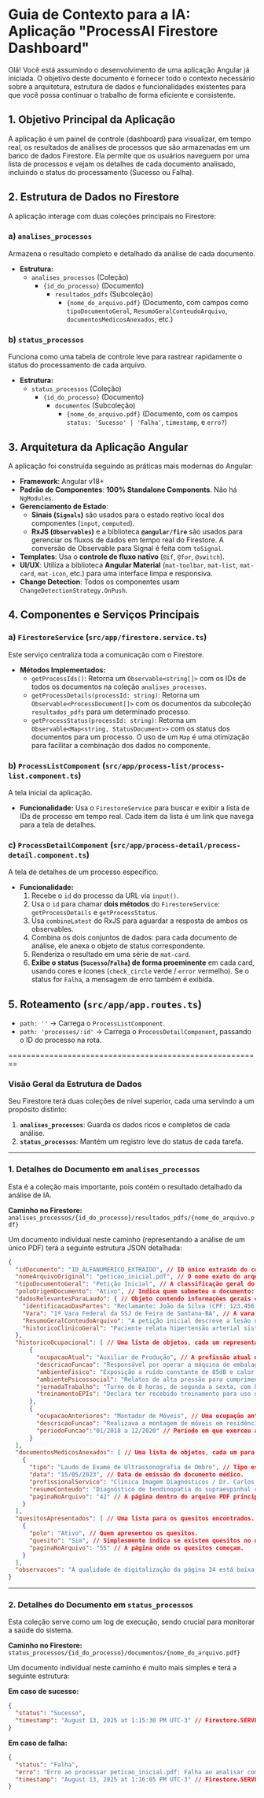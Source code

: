# Guia de Contexto para a IA: Aplicação "ProcessAI Firestore Dashboard"

Olá! Você está assumindo o desenvolvimento de uma aplicação Angular já iniciada. O objetivo deste documento é fornecer todo o contexto necessário sobre a arquitetura, estrutura de dados e funcionalidades existentes para que você possa continuar o trabalho de forma eficiente e consistente.

## 1. Objetivo Principal da Aplicação

A aplicação é um painel de controle (dashboard) para visualizar, em tempo real, os resultados de análises de processos que são armazenadas em um banco de dados Firestore. Ela permite que os usuários naveguem por uma lista de processos e vejam os detalhes de cada documento analisado, incluindo o status do processamento (Sucesso ou Falha).

## 2. Estrutura de Dados no Firestore

A aplicação interage com duas coleções principais no Firestore:

### a) `analises_processos`
Armazena o resultado completo e detalhado da análise de cada documento.

- **Estrutura:**
  - `analises_processos` (Coleção)
    - `{id_do_processo}` (Documento)
      - `resultados_pdfs` (Subcoleção)
        - `{nome_do_arquivo.pdf}` (Documento, com campos como `tipoDocumentoGeral`, `ResumoGeralConteudoArquivo`, `documentosMedicosAnexados`, etc.)

### b) `status_processos`
Funciona como uma tabela de controle leve para rastrear rapidamente o status do processamento de cada arquivo.

- **Estrutura:**
  - `status_processos` (Coleção)
    - `{id_do_processo}` (Documento)
      - `documentos` (Subcoleção)
        - `{nome_do_arquivo.pdf}` (Documento, com os campos `status: 'Sucesso' | 'Falha'`, `timestamp`, e `erro?`)

## 3. Arquitetura da Aplicação Angular

A aplicação foi construída seguindo as práticas mais modernas do Angular:

- **Framework**: Angular v18+
- **Padrão de Componentes**: **100% Standalone Components**. Não há `NgModules`.
- **Gerenciamento de Estado**:
  - **Sinais (`Signals`)** são usados para o estado reativo local dos componentes (`input`, `computed`).
  - **RxJS (`Observables`)** e a biblioteca **`@angular/fire`** são usados para gerenciar os fluxos de dados em tempo real do Firestore. A conversão de Observable para Signal é feita com `toSignal`.
- **Templates**: Usa o **controle de fluxo nativo** (`@if`, `@for`, `@switch`).
- **UI/UX**: Utiliza a biblioteca **Angular Material** (`mat-toolbar`, `mat-list`, `mat-card`, `mat-icon`, etc.) para uma interface limpa e responsiva.
- **Change Detection**: Todos os componentes usam `ChangeDetectionStrategy.OnPush`.

## 4. Componentes e Serviços Principais

### a) `FirestoreService` (`src/app/firestore.service.ts`)
Este serviço centraliza toda a comunicação com o Firestore.

- **Métodos Implementados:**
  - `getProcessIds()`: Retorna um `Observable<string[]>` com os IDs de todos os documentos na coleção `analises_processos`.
  - `getProcessDetails(processId: string)`: Retorna um `Observable<ProcessDocument[]>` com os documentos da subcoleção `resultados_pdfs` para um determinado processo.
  - `getProcessStatus(processId: string)`: Retorna um `Observable<Map<string, StatusDocument>>` com os status dos documentos para um processo. O uso de um `Map` é uma otimização para facilitar a combinação dos dados no componente.

### b) `ProcessListComponent` (`src/app/process-list/process-list.component.ts`)
A tela inicial da aplicação.

- **Funcionalidade:** Usa o `FirestoreService` para buscar e exibir a lista de IDs de processo em tempo real. Cada item da lista é um link que navega para a tela de detalhes.

### c) `ProcessDetailComponent` (`src/app/process-detail/process-detail.component.ts`)
A tela de detalhes de um processo específico.

- **Funcionalidade:**
  1.  Recebe o `id` do processo da URL via `input()`.
  2.  Usa o `id` para chamar **dois métodos** do `FirestoreService`: `getProcessDetails` e `getProcessStatus`.
  3.  Usa `combineLatest` do RxJS para aguardar a resposta de ambos os observables.
  4.  Combina os dois conjuntos de dados: para cada documento de análise, ele anexa o objeto de status correspondente.
  5.  Renderiza o resultado em uma série de `mat-card`.
  6.  **Exibe o status (`Sucesso`/`Falha`) de forma proeminente** em cada card, usando cores e ícones (`check_circle` verde / `error` vermelho). Se o status for `Falha`, a mensagem de erro também é exibida.

## 5. Roteamento (`src/app/app.routes.ts`)

- `path: ''` -> Carrega o `ProcessListComponent`.
- `path: 'processes/:id'` -> Carrega o `ProcessDetailComponent`, passando o ID do processo na rota.


========================================================

### Visão Geral da Estrutura de Dados

Seu Firestore terá duas coleções de nível superior, cada uma servindo a um propósito distinto:

1.  **`analises_processos`**: Guarda os dados ricos e completos de cada análise.
2.  **`status_processos`**: Mantém um registro leve do status de cada tarefa.

-----

### 1\. Detalhes do Documento em `analises_processos`

Esta é a coleção mais importante, pois contém o resultado detalhado da análise de IA.

**Caminho no Firestore:**
`analises_processos/{id_do_processo}/resultados_pdfs/{nome_do_arquivo.pdf}`

Um documento individual neste caminho (representando a análise de um único PDF) terá a seguinte estrutura JSON detalhada:

```json
{
  "idDocumento": "ID_ALFANUMERICO_EXTRAIDO", // ID único extraído do conteúdo do documento. Se não encontrado, pode usar o nome do arquivo como fallback.
  "nomeArquivoOriginal": "peticao_inicial.pdf", // O nome exato do arquivo PDF que foi analisado.
  "tipoDocumentoGeral": "Petição Inicial", // A classificação geral do documento, como 'ASO Admissional', 'Contestação', 'Quesitos', etc.
  "poloOrigemDocumento": "Ativo", // Indica quem submeteu o documento: 'Ativo', 'Passivo', 'Neutro', ou 'Não Identificado'.
  "dadosRelevantesParaLaudo": { // Objeto contendo informações gerais cruciais para o laudo.
    "identificacaoDasPartes": "Reclamante: João da Silva (CPF: 123.456.789-00), Reclamada: Empresa XYZ (CNPJ: 11.222.333/0001-44)...", // Nomes, CPFs, CNPJs, e outros dados de identificação.
    "Vara": "1ª Vara Federal da SSJ de Feira de Santana-BA", // A vara específica onde o processo está tramitando.
    "ResumoGeralConteudoArquivo": "A petição inicial descreve a lesão no ombro do reclamante, alegando nexo causal com a atividade laboral...", // Um resumo do conteúdo principal do arquivo focado nos aspectos periciais.
    "historicoClinicoGeral": "Paciente relata hipertensão arterial sistêmica e cirurgia prévia de apendicite...", // Comorbidades, cirurgias e outros dados de saúde mencionados.
  },
  "historicoOcupacional": [ // Uma lista de objetos, cada um representando uma experiência profissional.
      {
        "ocupacaoAtual": "Auxiliar de Produção", // A profissão atual declarada no documento.
        "descricaoFuncao": "Responsável por operar a máquina de embalagem, realizando movimentos repetitivos com os braços.", // Descrição detalhada das atividades e tarefas.
        "ambienteFisico": "Exposição a ruído constante de 85dB e calor.", // Menções a agentes físicos no ambiente de trabalho.
        "ambientePsicossocial": "Relatos de alta pressão para cumprimento de metas.", // Menções a fatores psicossociais.
        "jornadaTrabalho": "Turno de 8 horas, de segunda a sexta, com horas extras aos sábados.", // Informações sobre horários e jornada.
        "treinamentoEPIs": "Declara ter recebido treinamento para uso de protetores auriculares." // Menção ao uso e treinamento de EPIs.
      },
      {
        "ocupacaoAnteriores": "Montador de Móveis", // Uma ocupação anterior.
        "descricaoFuncao": "Realizava a montagem de móveis em residências de clientes.",
        "periodoFuncao":"01/2018 a 12/2020" // Período em que exerceu a função.
      }
  ],
  "documentosMedicosAnexados": [ // Uma lista de objetos, cada um para um documento médico específico encontrado dentro do PDF.
    {
      "tipo": "Laudo de Exame de Ultrassonografia de Ombro", // Tipo específico do documento médico.
      "data": "15/05/2023", // Data de emissão do documento médico.
      "profissionalServico": "Clínica Imagem Diagnósticos / Dr. Carlos Andrade", // Nome do profissional ou instituição.
      "resumoConteudo": "Diagnóstico de tendinopatia do supraespinhal com ruptura parcial. CID: M75.1", // Resumo focado no diagnóstico, achados e conclusões do documento específico.
      "paginaNoArquivo": "42" // A página dentro do arquivo PDF principal onde este anexo pode ser encontrado.
    }
  ],
  "quesitosApresentados": [ // Uma lista para os quesitos encontrados.
    {
      "polo": "Ativo", // Quem apresentou os quesitos.
      "quesito": "Sim", // Simplesmente indica se existem quesitos no documento.
      "paginaNoArquivo": "55" // A página onde os quesitos começam.
    }
  ],
  "observacoes": "A qualidade de digitalização da página 34 está baixa, dificultando a leitura de algumas informações." // Qualquer informação adicional relevante, como dificuldades na análise.
}
```

-----

### 2\. Detalhes do Documento em `status_processos`

Esta coleção serve como um log de execução, sendo crucial para monitorar a saúde do sistema.

**Caminho no Firestore:**
`status_processos/{id_do_processo}/documentos/{nome_do_arquivo.pdf}`

Um documento individual neste caminho é muito mais simples e terá a seguinte estrutura:

**Em caso de sucesso:**

```json
{
  "status": "Sucesso",
  "timestamp": "August 13, 2025 at 1:15:30 PM UTC-3" // Firestore.SERVER_TIMESTAMP
}
```

**Em caso de falha:**

```json
{
  "status": "Falha",
  "erro": "Erro ao processar peticao_inicial.pdf: Falha ao analisar com a API Gemini: O tempo limite da solicitação foi atingido.", // Mensagem de erro capturada pela exceção.
  "timestamp": "August 13, 2025 at 1:16:05 PM UTC-3" // Firestore.SERVER_TIMESTAMP
}
```